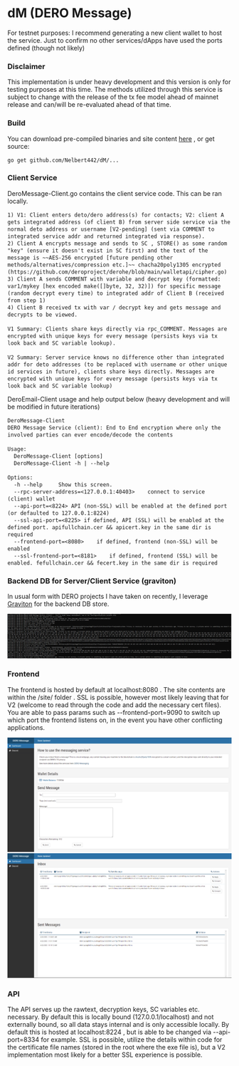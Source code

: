 # dM (DERO Message)
For testnet purposes: I recommend generating a new client wallet to host the service. Just to confirm no other services/dApps have used the ports defined (though not likely)

### Disclaimer
This implementation is under heavy development and this version is only for testing purposes at this time. The methods utilized through this service is subject to change with the release of the tx fee model ahead of mainnet release and can/will be re-evaluated ahead of that time.

### Build
You can download pre-compiled binaries and site content [here](https://github.com/Nelbert442/dM/releases/tag/v1.0.0) , or get source: 
```
go get github.com/Nelbert442/dM/...
```

### Client Service
DeroMessage-Client.go contains the client service code. This can be ran locally.

```
1) V1: Client enters deto/dero address(s) for contacts; V2: client A gets integrated address (of client B) from server side service via the normal deto address or username [V2-pending] (sent via COMMENT to integrated service addr and returned integrated via response). 
2) Client A encrypts message and sends to SC , STORE() as some random "key" (ensure it doesn't exist in SC first) and the text of the message is ~~AES-256 encrypted [future pending other methods/alternatives/compression etc.]~~ chacha20poly1305 encrypted (https://github.com/deroproject/derohe/blob/main/walletapi/cipher.go)
3) Client A sends COMMENT with variable and decrypt key (formatted: var1/mykey [hex encoded make([]byte, 32, 32)]) for specific message (random decrypt every time) to integrated addr of Client B (received from step 1)
4) Client B received tx with var / decrypt key and gets message and decrypts to be viewed.

V1 Summary: Clients share keys directly via rpc_COMMENT. Messages are encrypted with unique keys for every message (persists keys via tx look back and SC variable lookup).

V2 Summary: Server service knows no difference other than integrated addr for deto addresses (to be replaced with username or other unique id services in future), clients share keys directly. Messages are encrypted with unique keys for every message (persists keys via tx look back and SC variable lookup)
```

DeroEmail-Client usage and help output below (heavy development and will be modified in future iterations)
```
DeroMessage-Client
DERO Message Service (client): End to End encryption where only the involved parties can ever encode/decode the contents

Usage:
  DeroMessage-Client [options]
  DeroMessage-Client -h | --help

Options:
  -h --help     Show this screen.
  --rpc-server-address=<127.0.0.1:40403>	connect to service (client) wallet
  --api-port=<8224>	API (non-SSL) will be enabled at the defined port (or defaulted to 127.0.0.1:8224)
  --ssl-api-port=<8225>	if defined, API (SSL) will be enabled at the defined port. apifullchain.cer && apicert.key in the same dir is required
  --frontend-port=<8080>	if defined, frontend (non-SSL) will be enabled
  --ssl-frontend-port=<8181>	if defined, frontend (SSL) will be enabled. fefullchain.cer && fecert.key in the same dir is required
```

### Backend DB for Server/Client Service (graviton)
In usual form with DERO projects I have taken on recently, I leverage [Graviton](https://github.com/deroproject/graviton) for the backend DB store.

![dM Console Output](assets/commandLineOutputExample.PNG?raw=true)

### Frontend
The frontend is hosted by default at localhost:8080 . The site contents are within the /site/ folder . SSL is possible, however most likely leaving that for V2 (welcome to read through the code and add the necessary cert files). You are able to pass params such as --frontend-port=9090 to switch up which port the frontend listens on, in the event you have other conflicting applications.

![dM Send Message](assets/sendMessage.PNG?raw=true)
![dM Inbox](assets/inboxMessages.PNG?raw=true)

### API
The API serves up the rawtext, decryption keys, SC variables etc. necessary. By default this is locally bound (127.0.0.1/localhost) and not externally bound, so all data stays internal and is only accessible locally. By default this is hosted at localhost:8224 , but is able to be changed via --api-port=8334 for example. SSL is possible, utilize the details within code for the certificate file names (stored in the root where the exe file is), but a V2 implementation most likely for a better SSL experience is possible.